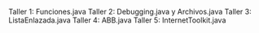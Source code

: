 Taller 1: Funciones.java
Taller 2: Debugging.java y Archivos.java
Taller 3: ListaEnlazada.java
Taller 4: ABB.java
Taller 5: InternetToolkit.java
